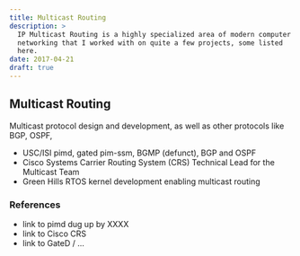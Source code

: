 ```yaml
---
title: Multicast Routing
description: >
  IP Multicast Routing is a highly specialized area of modern computer
  networking that I worked with on quite a few projects, some listed
  here.
date: 2017-04-21
draft: true
---
```


## Multicast Routing

Multicast protocol design and development, as well as other protocols
like BGP, OSPF, 

- USC/ISI pimd, gated pim-ssm, BGMP (defunct), BGP and OSPF
- Cisco Systems Carrier Routing System (CRS) Technical Lead for the
  Multicast Team
- Green Hills RTOS kernel development enabling multicast routing

### References 

- link to pimd dug up by XXXX
- link to Cisco CRS
- link to GateD / ...
